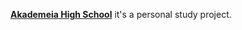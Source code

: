 **[Akademeia High School](https://nardosha.github.io/Akademeia-High-School/)** it's a personal study project.
